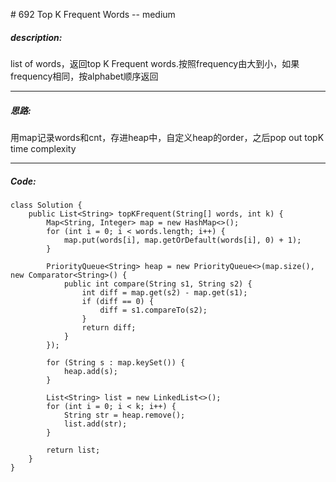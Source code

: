 \# 692 Top K Frequent Words -- medium
##### description:
list of words，返回top K Frequent words.按照frequency由大到小，如果frequency相同，按alphabet顺序返回
****************
##### 思路:
用map记录words和cnt，存进heap中，自定义heap的order，之后pop out topK
time complexity
**********
##### Code:
```
class Solution {
    public List<String> topKFrequent(String[] words, int k) {
        Map<String, Integer> map = new HashMap<>();
        for (int i = 0; i < words.length; i++) {
            map.put(words[i], map.getOrDefault(words[i], 0) + 1);
        }

        PriorityQueue<String> heap = new PriorityQueue<>(map.size(), new Comparator<String>() {
            public int compare(String s1, String s2) {
                int diff = map.get(s2) - map.get(s1);
                if (diff == 0) {
                    diff = s1.compareTo(s2);
                }
                return diff;
            }
        });

        for (String s : map.keySet()) {
            heap.add(s);
        }

        List<String> list = new LinkedList<>();
        for (int i = 0; i < k; i++) {
            String str = heap.remove();
            list.add(str);
        }

        return list;
    }
}
```

